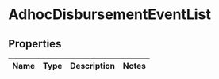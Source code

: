 
# AdhocDisbursementEventList

## Properties
Name | Type | Description | Notes
------------ | ------------- | ------------- | -------------



